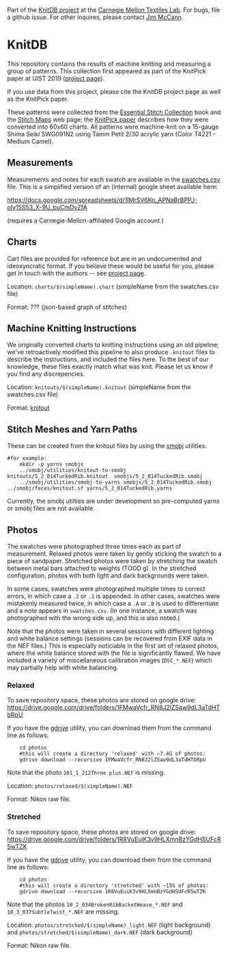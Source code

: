 Part of the [KnitDB project](http://db.knit.zone) at the [Carnegie Mellon Textiles Lab](https://textiles-lab.github.io/).
For bugs, file a github issue.
For other inquires, please contact [Jim McCann](http://www.cs.cmu.edu/~jmccann/).

# KnitDB

This repository contains the results of machine knitting and measuring a group of patterns.
This collection first appeared as part of the KnitPick paper at UIST 2019 ([project page](https://textiles-lab.github.io/publications/2019-knitpick/)).

If you use data from this project, please cite the KnitDB project page as well as the KnitPick paper.

These patterns were collected from the [Essential Stitch Collection](https://lccn.loc.gov/2009047907) book and the [Stitch Maps](https://stitch-maps.com/) web page; the [KnitPick paper](https://textiles-lab.github.io/publications/2019-knitpick/) describes how they were converted into 60x60 charts.
All patterns were machine-knit on a 15-gauge Shima Seiki SWG091N2 using Tamm Petit 2/30 acrylic yarn (Color T4221 - Medium Camel).

## Measurements
Measurements and notes for each swatch are available in the [swatches.csv](swatches.csv) file.
This is a simplified version of an (internal) google sheet available here:

https://docs.google.com/spreadsheets/d/1IMrSV6Ko_APNaBrBPPJ-oIy15S53_X-9U_buCmDyZfA

(requires a Carnegie-Mellon-affiliated Google account.)

## Charts
Cart files are provided for reference but are in an undocumented and ideosyncratic format.
If you believe these would be useful for you, please get in touch with the authors -- see [project page](https://textiles-lab.github.io/projects/knitdb/).

Location: ```charts/$(simpleName).chart``` (simpleName from the swatches.csv file)

Format: ??? (json-based graph of stitches)

## Machine Knitting Instructions
We originally converted charts to knitting instructions using an old pipeline; we've retroactively modified this pipeline to also produce ```.knitout``` files to describe the instructions, and included the files here.
To the best of our knowledge, these files exactly match what was knit. Please let us know if you find any discrepencies.

Location: ```knitouts/$(simpleName).knitout``` (simpleName from the swatches.csv file)

Format: [knitout](https://github.com/textiles-lab/knitout)

## Stitch Meshes and Yarn Paths
These can be created from the knitout files by using the [smobj](https://github.com/textiles-lab/smobj) utilities.
```
#for example:
	mkdir -p yarns smobjs
	../smobj/utilities/knitout-to-smobj knitouts/5_2_014TuckedRib.knitout  smobjs/5_2_014TuckedRib.smobj
	../smobj/utilities/smobj-to-yarns smobjs/5_2_014TuckedRib.smobj ../smobj/faces/knitout.sf yarns/5_2_014TuckedRib.yarns
```

Currently, the smobj utilties are under development so pre-computed yarns or smobj files are not available.

## Photos
The swatches were photographed three times each as part of measurement.
Relaxed photos were taken by gently sticking the swatch to a piece of sandpaper.
Stretched photos were taken by stretching the swatch between metal bars attached to weights (TOOD g).
In the stretched configuration, photos with both light and dark backgrounds were taken.

In some cases, swatches were photographed multiple times to correct errors, in which case a ```.2``` or ```.3``` is appended.
In other cases, swatches were mistakenly measured twice, in which case a ```.A``` or ```.B``` is used to differentiate and a note appears in ```swatches.csv```.
(In one instance, a swatch was photographed with the wrong side up, and this is also noted.)

Note that the photos were taken in several sessions with different lighting and white balance settings (sessions can be recovered from EXIF data in the NEF files.)
This is especially noticiable in the first set of relaxed photos, where the white balance stored with the file is significantly flawed.
We have included a variety of miscellaneous calibration images (```DSC_*.NEF```) which may partially help with white balancing.

### Relaxed

To save repository space, these photos are stored on google drive:
https://drive.google.com/drive/folders/1FMwaVcfr_RN8J2lZSaw9dL3aTdHTbRpU

If you have the [gdrive](https://github.com/gdrive-org/gdrive) utility, you can download them from the command line as follows:
```
	cd photos
	#this will create a directory 'relaxed' with ~7.4G of photos:
	gdrive download --recursive 1FMwaVcfr_RN8J2lZSaw9dL3aTdHTbRpU
```

Note that the photo ```101_1_212Three plus.NEF``` is missing.

Location: ```photos/relaxed/$(simpleName).NEF```

Format: Nikon raw file.

### Stretched

To save repository space, these photos are stored on google drive:
https://drive.google.com/drive/folders/1R8VuEuiK3v9HLXmnBzYGdHSUFcR5wTZK

If you have the [gdrive](https://github.com/gdrive-org/gdrive) utility, you can download them from the command line as follows:
```
	cd photos
	#this will create a directory 'stretched' with ~15G of photos:
	gdrive download --recursive 1R8VuEuiK3v9HLXmnBzYGdHSUFcR5wTZK
```

Note that the photos ```10_2_034BrokenRibBacketWeave_*.NEF``` and ```10_3_037SubtleTwist_*.NEF``` are missing.

Location: ```photos/stretched/$(simpleName)_light.NEF``` (light background) and ```photos/stretched/$(simpleName)_dark.NEF``` (dark background)

Format: Nikon raw file.
